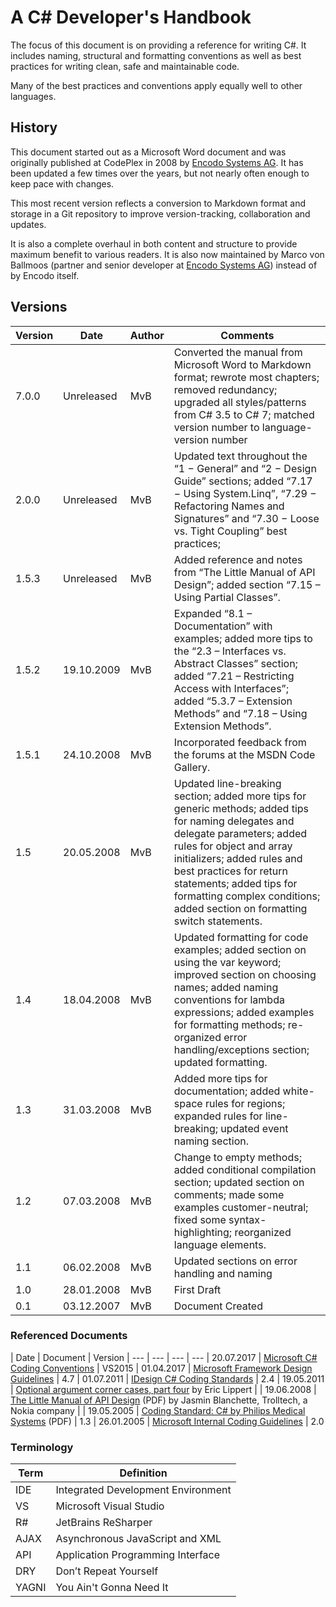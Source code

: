 # A C# Developer's Handbook

The focus of this document is on providing a reference for writing C#. It includes naming, structural and formatting conventions as well as best practices for writing clean, safe and maintainable code.

Many of the best practices and conventions apply equally well to other languages.

## History

This document started out as a Microsoft Word document and was originally published at CodePlex in 2008 by [Encodo Systems AG](http://encodo.com). It has been updated a few times over the years, but not nearly often enough to keep pace with changes.

This most recent version reflects a conversion to Markdown format and storage in a Git repository to improve version-tracking, collaboration and updates.

It is also a complete overhaul in both content and structure to provide maximum benefit to various readers. It is also now maintained by Marco von Ballmoos (partner and senior developer at [Encodo Systems AG](http://encodo.com)) instead of by Encodo itself.

## Versions

|Version |  Date | Author | Comments
| --- | --- | --- | ---
| 7.0.0 | Unreleased | MvB | Converted the manual from Microsoft Word to Markdown format; rewrote most chapters; removed redundancy; upgraded all styles/patterns from C# 3.5 to C# 7; matched version number to language-version number
| 2.0.0 | Unreleased | MvB | Updated text throughout the “1 − General” and “2 − Design Guide” sections; added “7.17 − Using System.Linq”, “7.29 − Refactoring Names and Signatures” and “7.30 − Loose vs. Tight Coupling” best practices;
| 1.5.3 | Unreleased | MvB | Added reference and notes from “The Little Manual of API Design”; added section “7.15 – Using Partial Classes”.
| 1.5.2 | 19.10.2009 | MvB | Expanded “8.1 – Documentation” with examples; added more tips to the “2.3 – Interfaces vs. Abstract Classes” section; added “7.21 – Restricting Access with Interfaces”; added “5.3.7 – Extension Methods” and “7.18 – Using Extension Methods”.
| 1.5.1 | 24.10.2008 | MvB | Incorporated feedback from the forums at the MSDN Code Gallery.
| 1.5 | 20.05.2008 | MvB | Updated line-breaking section; added more tips for generic methods; added tips for naming delegates and delegate parameters; added rules for object and array initializers; added rules and best practices for return statements; added tips for formatting complex conditions; added section on formatting switch statements.
| 1.4 | 18.04.2008 | MvB | Updated formatting for code examples; added section on using the var keyword; improved section on choosing names; added naming conventions for lambda expressions; added examples for formatting methods; re-organized error handling/exceptions section; updated formatting.
| 1.3 | 31.03.2008 | MvB | Added more tips for documentation; added white-space rules for regions; expanded rules for line-breaking; updated event naming section.
| 1.2 | 07.03.2008 | MvB | Change to empty methods; added conditional compilation section; updated section on comments; made some examples customer-neutral; fixed some syntax-highlighting; reorganized language elements.
| 1.1 | 06.02.2008 | MvB | Updated sections on error handling and naming
| 1.0 | 28.01.2008 | MvB | First Draft
| 0.1 | 03.12.2007 | MvB | Document Created

### Referenced Documents

| Date | Document | Version
| --- | --- | --- | ---
| 20.07.2017 | [Microsoft C# Coding Conventions](https://msdn.microsoft.com/en-us/library/ff926074.aspx) | VS2015
| 01.04.2017 | [Microsoft Framework Design Guidelines](https://msdn.microsoft.com/en-us/library/ms229042(v=vs.110).aspx) | 4.7
| 01.07.2011 | [IDesign C# Coding Standards](https://www.scribd.com/document/236016479/IDesign-C-Coding-Standard-2-4) | 2.4
| 19.05.2011 | [Optional argument corner cases, part four](http://blogs.msdn.com/b/ericlippert/archive/2011/05/19/optional-argument-corner-cases-part-four.aspx) by Eric Lippert |
| 19.06.2008 | [The Little Manual of API Design](http://www4.in.tum.de/~blanchet/api-design.pdf) (PDF) by Jasmin Blanchette, Trolltech, a Nokia company |
| 19.05.2005 | [Coding Standard: C# by Philips Medical Systems](http://www.sourceformat.com/pdf/cs-coding-standard-philips.pdf) (PDF) | 1.3
| 26.01.2005 | [Microsoft Internal Coding Guidelines](https://blogs.msdn.microsoft.com/brada/2005/01/26/internal-coding-guidelines/) | 2.0

### Terminology

| Term | Definition
| --- | ---
| IDE | Integrated Development Environment
| VS | Microsoft Visual Studio
| R# | JetBrains ReSharper
| AJAX | Asynchronous JavaScript and XML
| API | Application Programming Interface
| DRY | Don’t Repeat Yourself
| YAGNI | You Ain't Gonna Need It
